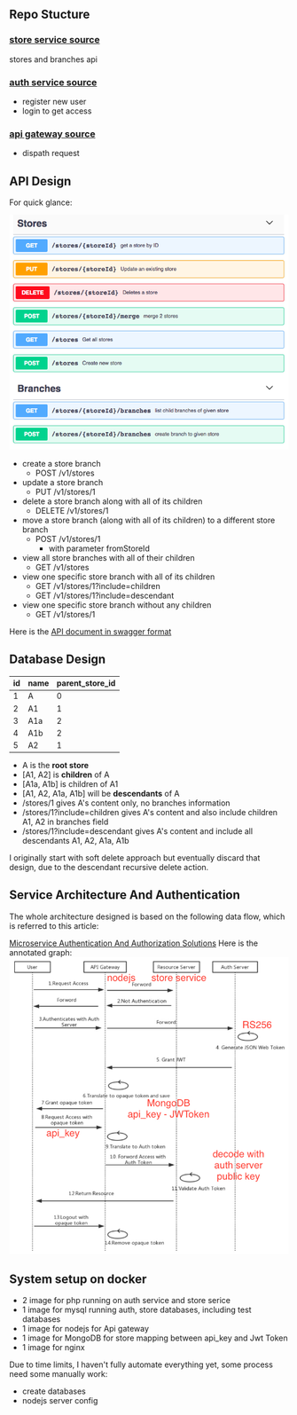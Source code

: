 ## Repo Stucture

### [store service source](https://github.com/rickwxc/microservice-lumen-nodejs-docker/blob/master/www/stores-and-branches/)
stores and branches api  

### [auth service source](https://github.com/rickwxc/microservice-lumen-nodejs-docker/blob/master/www/auth/)
* register new user
* login to get access

### [api gateway source](https://github.com/rickwxc/microservice-lumen-nodejs-docker/blob/master/api-gateway/)
* dispath request

## API Design
For quick glance:

![Image of stores](https://github.com/rickwxc/microservice-lumen-nodejs-docker/blob/master/docs/images/stores-shot.png)

* create a store branch
  - POST /v1/stores
* update a store branch
  - PUT /v1/stores/1
* delete a store branch along with all of its children
  - DELETE /v1/stores/1
* move a store branch (along with all of its children) to a different store branch
  - POST /v1/stores/1 
    * with parameter fromStoreId
* view all store branches with all of their children
  - GET /v1/stores
* view one specific store branch with all of its children
  - GET /v1/stores/1?include=children
  - GET /v1/stores/1?include=descendant
* view one specific store branch without any children
  - GET /v1/stores/1

Here is the [API document in swagger format](https://github.com/rickwxc/microservice-lumen-nodejs-docker/blob/master/docs/swaggers/stores/stores.yaml)


## Database Design

id | name | parent_store_id
------------ | ------------- | -------------
1 | A | 0
2 | A1 | 1
3 | A1a | 2
4 | A1b | 2
5 | A2 | 1

* A is the **root store**
* [A1, A2] is **children** of A
* [A1a, A1b] is children of A1
* [A1, A2, A1a, A1b] will be **descendants** of A
* /stores/1 gives A's content only, no branches information
* /stores/1?include=children gives A's content and also include children A1, A2 in branches field 
* /stores/1?include=descendant gives A's content and include all descendants A1, A2, A1a, A1b

I originally start with soft delete approach but eventually discard that design, due to the descendant recursive delete action.

## Service Architecture And Authentication


The whole architecture designed is based on the following data flow, which is referred to this article: 

[Microservice Authentication And Authorization Solutions](https://medium.com/tech-tajawal/microservice-authentication-and-authorization-solutions-e0e5e74b248a)
Here is the annotated graph:
![Image of Auth](https://github.com/rickwxc/microservice-lumen-nodejs-docker/blob/master/docs/images/api.jpg)


## System setup on docker 
* 2 image for php running on auth service and store serice
* 1 image for mysql running auth, store databases, including test databases
* 1 image for nodejs for Api gateway
* 1 image for MongoDB for store mapping between api_key and Jwt Token
* 1 image for nginx

Due to time limits, I haven't fully automate everything yet, some process need some manually 
work:

* create databases
* nodejs server config

